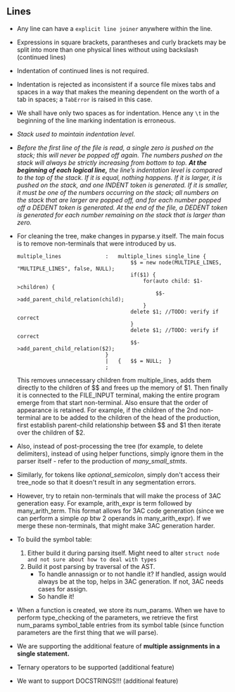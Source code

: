 ## Lines

* Any line can have a `explicit line joiner` anywhere within the line.
* Expressions in square brackets, parantheses and curly brackets may be split into more than one physical lines without using backslash (continued lines)
* Indentation of continued lines is not required.
* Indentation is rejected as inconsistent if a source file mixes tabs and spaces in a way that makes the meaning dependent on the worth of a tab in spaces; a `TabError` is raised in this case.
* We shall have only two spaces as for indentation. Hence any `\t` in the beginning of the line marking indentation is erroneous.
* *Stack used to maintain indentation level.*
* *Before the first line of the file is read, a single zero is pushed on the stack; this will never be popped off again. The numbers pushed on the stack will always be strictly increasing from bottom to top. **At the beginning of each logical line,** the line’s indentation level is compared to the top of the stack. If it is equal, nothing happens. If it is larger, it is pushed on the stack, and one INDENT token is generated. If it is smaller, it must be one of the numbers occurring on the stack; all numbers on the stack that are larger are popped off, and for each number popped off a DEDENT token is generated. At the end of the file, a DEDENT token is generated for each number remaining on the stack that is larger than zero.*
* For cleaning the tree, make changes in pyparse.y itself. The main focus is to remove non-terminals that were introduced by us.

  ```
  multiple_lines              :   multiple_lines single_line {
                                      $$ = new node(MULTIPLE_LINES, "MULTIPLE_LINES", false, NULL);
                                      if($1) {
                                          for(auto child: $1->children) {
                                              $$->add_parent_child_relation(child);
                                          }
                                      delete $1; //TODO: verify if correct
                                      }
                                      delete $1; //TODO: verify if correct
                                      $$->add_parent_child_relation($2);
                              }
                              |   {   $$ = NULL;  }
                              ;
  ```
  This removes unnecessary children from multiple_lines, adds them directly to the children of \$\$ and frees up the memory of \$1. Then finally it is connected to the FILE_INPUT terminal, making the entire program emerge from that start non-terminal. Also ensure that the order of appearance is retained. For example, if the children of the 2nd non-terminal are to be added to the children of the head of the production, first establish parent-child relationship between \$\$ and \$1 then iterate over the children of \$2.
* Also, instead of post-processing the tree (for example, to delete delimiters), instead of using helper functions, simply ignore them in the parser itself - refer to the production of *many_small_stmts*.
* Similarly, for tokens like *optional_semicolon*, simply don't access their tree_node so that it doesn't result in any segmentation errors.
* However, try to retain non-terminals that will make the process of 3AC generation easy. For example, arith_expr is term followed by many_arith_term. This format allows for 3AC code generation (since we can perform a simple *op* btw 2 operands in many_arith_expr). If we merge these non-terminals, that might make 3AC generation harder.
* To build the symbol table:

  1. Either build it during parsing itself. Might need to alter `struct node and not sure about how to deal with types`
  2. Build it post parsing by traversal of the AST.
     * To handle annassign or to not handle it? If handled, assign would always be at the top, helps in 3AC generation. If not, 3AC needs cases for assign.
     * So handle it!
* When a function is created, we store its num_params. When we have to perform type_checking of the parameters, we retrieve the first num_params symbol_table entries from its symbol table (since function parameters are the first thing that we will parse).
* We are supporting the additional feature of **multiple assignments in a single statement.**
* Ternary operators to be supported (additional feature)
* We want to support DOCSTRINGS!!! (additional feature)
